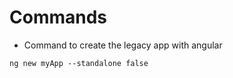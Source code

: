 # Commands

- Command to create the legacy app with angular

```
ng new myApp --standalone false
```
